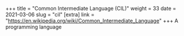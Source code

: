 +++
title = "Common Intermediate Language (CIL)"
weight = 33
date = 2021-03-06
slug = "cil"
[extra]
link = "https://en.wikipedia.org/wiki/Common_Intermediate_Language"
+++
A programming language


